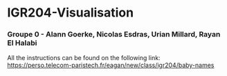 # IGR204-Visualisation 

### Groupe 0 - Alann Goerke, Nicolas Esdras, Urian Millard, Rayan El Halabi

All the instructions can be found on the following link: https://perso.telecom-paristech.fr/eagan/new/class/igr204/baby-names
